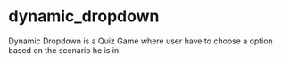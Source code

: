# dynamic_dropdown
Dynamic Dropdown is a Quiz Game where user have to choose a option based on the scenario he is in.
